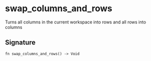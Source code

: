 # swap_columns_and_rows

Turns all columns in the current workspace into rows and all rows into columns
## Signature

```nogscript
fn swap_columns_and_rows() -> Void
```

